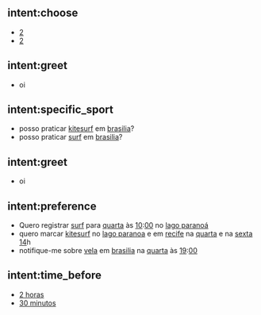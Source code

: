 ## intent:choose
- [2](choice)
- [2](choice)

## intent:greet
- oi

## intent:specific_sport
- posso praticar [kitesurf](sport) em [brasilia](locale)?
- posso praticar [surf](sport) em [brasilia](locale)?

## intent:greet
- oi

## intent:preference
- Quero registrar [surf](user_sport) para [quarta](user_day) às [10](user_hour):[00](user_minute) no [lago paranoá](user_locale)
- quero marcar [kitesurf](user_sport) no [lago paranoa](user_locale) e em [recife](user_locale) na [quarta](user_day) e na [sexta](user_day) [14](user_hour)h
- notifique-me sobre [vela](user_sport) em [brasilia](user_locale) na [quarta](user_day) às [19](user_hour):[00](user_minute)

## intent:time_before
- [2 horas](hours_before)
- [30 minutos](minutes_before)
